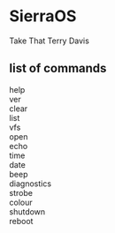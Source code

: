# SierraOS
Take That Terry Davis

## list of commands

help <br />
ver <br />
clear <br />
list <br />
vfs <br />
open <br />
echo <br />
time <br />
date <br />
beep <br />
diagnostics <br />
strobe <br />
colour <br />
shutdown <br />
reboot <br />

